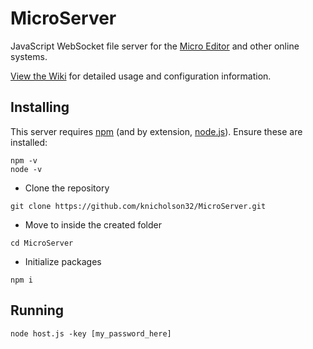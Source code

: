 # MicroServer
JavaScript WebSocket file server for the [Micro Editor](https://github.com/npnicholson/Micro) and other online systems.

[View the Wiki](https://github.com/knicholson32/MicroServer/wiki) for detailed usage and configuration information.

## Installing
This server requires [npm](https://www.npmjs.com/) (and by extension, [node.js](https://nodejs.org/en/)). Ensure these are installed:
```shell
npm -v
node -v
```
- Clone the repository
```shell
git clone https://github.com/knicholson32/MicroServer.git
```
- Move to inside the created folder
```shell
cd MicroServer
```
- Initialize packages
```shell
npm i
```

## Running
```shell
node host.js -key [my_password_here]
```
